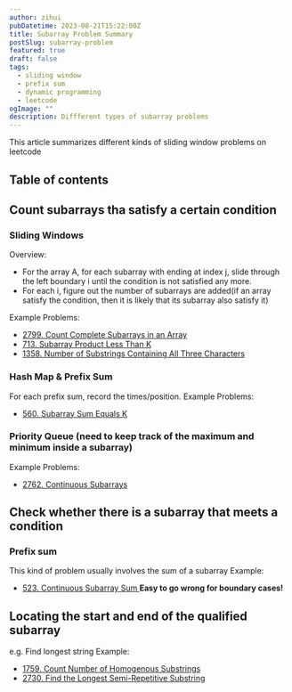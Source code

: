 ```yaml
---
author: zihui
pubDatetime: 2023-08-21T15:22:00Z
title: Subarray Problem Summary
postSlug: subarray-problem
featured: true
draft: false
tags:
  - sliding window
  - prefix sum
  - dynamic programming
  - leetcode
ogImage: ""
description: Diffferent types of subarray problems
---
```


This article summarizes different kinds of sliding window problems on leetcode

## Table of contents

## Count subarrays tha satisfy a certain condition

### Sliding Windows

Overview:

- For the array A, for each subarray with ending at index j, slide through the left boundary i until the condition is not satisfied any more.
- For each i, figure out the number of subarrays are added(if an array satisfy the condition, then it is likely that its subarray also satisfy it)

Example Problems:

- [2799. Count Complete Subarrays in an Array](https://leetcode.com/problems/count-complete-subarrays-in-an-array/)
- [713. Subarray Product Less Than K
  ](https://leetcode.com/problems/subarray-product-less-than-k/)
- [1358. Number of Substrings Containing All Three Characters](https://leetcode.com/problems/number-of-substrings-containing-all-three-characters/)

### Hash Map & Prefix Sum

For each prefix sum, record the times/position.
Example Problems:

- [560. Subarray Sum Equals K
  ](https://leetcode.com/problems/subarray-sum-equals-k/)

### Priority Queue (need to keep track of the maximum and minimum inside a subarray)

Example Problems:

- [2762. Continuous Subarrays
  ](https://leetcode.com/problems/continuous-subarrays/)

## Check whether there is a subarray that meets a condition

### Prefix sum

This kind of problem usually involves the sum of a subarray
Example:

- [523. Continuous Subarray Sum
  ](https://leetcode.com/problems/continuous-subarray-sum/) **Easy to go wrong for boundary cases!**

## Locating the start and end of the qualified subarray

e.g. Find longest string
Example:

- [1759. Count Number of Homogenous Substrings](https://leetcode.com/problems/count-number-of-homogenous-substrings/)
- [2730. Find the Longest Semi-Repetitive Substring](https://leetcode.com/problems/find-the-longest-semi-repetitive-substring/)
